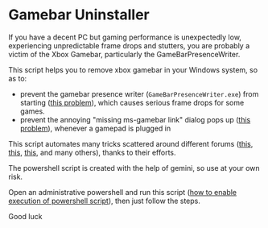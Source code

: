# Gamebar Uninstaller

If you have a decent PC but gaming performance is unexpectedly low, experiencing unpredictable frame drops and stutters, you are probably a victim of the Xbox Gamebar, particularly the GameBarPresenceWriter.

This script helps you to remove xbox gamebar in your Windows system, so as to:
- prevent the gamebar presence writer (`GameBarPresenceWriter.exe`) from starting ([this problem](https://answers.microsoft.com/en-us/windows/forum/all/gamebar-presence-writerexe-gamingservices-why-cant/bb38539e-9228-42b0-8b7c-0bd044e92ca8)), which causes serious frame drops for some games.
- prevent the annoying "missing ms-gamebar link" dialog pops up ([this problem](https://www.reddit.com/r/WindowsHelp/comments/1h2cagi/xbox_gamebar_windows_11_help_removing_get_an_app/)), whenever a gamepad is plugged in

This script automates many tricks scattered around different forums ([this](https://www.reddit.com/r/blackdesertonline/comments/16ajlwe/psa_disable_gamebar_presence_writer/), [this](https://www.youtube.com/watch?v=ucH-Tp7OY2M), [this](https://superuser.com/questions/1743650/powershell-how-to-disable-xbox-game-bar), and many others), thanks to their efforts.

The powershell script is created with the help of gemini, so use at your own risk.

Open an administrative powershell and run this script ([how to enable execution of powershell script](https://superuser.com/questions/106360/how-to-enable-execution-of-powershell-scripts)), then just follow the steps.

Good luck
